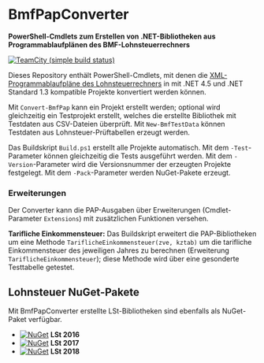 # BmfPapConverter
**PowerShell-Cmdlets zum Erstellen von .NET-Bibliotheken aus Programmablaufplänen des BMF-Lohnsteuerrechners**

[![TeamCity (simple build status)](https://img.shields.io/teamcity/https/build.service-dataline.de/s/OpenSource_DatalineTaxBmfPapConverter.svg)]()

Dieses Repository enthält PowerShell-Cmdlets, mit denen die [XML-Programmablaufpläne des Lohnsteuerrechners](https://www.bmf-steuerrechner.de/) in mit .NET 4.5 und .NET Standard 1.3 kompatible Projekte konvertiert werden können.

Mit ```Convert-BmfPap``` kann ein Projekt erstellt werden; optional wird gleichzeitig ein Testprojekt erstellt, welches die erstellte Bibliothek mit Testdaten aus CSV-Dateien überprüft. Mit ```New-BmfTestData``` können Testdaten aus Lohnsteuer-Prüftabellen erzeugt werden.

Das Buildskript ```Build.ps1``` erstellt alle Projekte automatisch. Mit dem ```-Test```-Parameter können gleichzeitig die Tests ausgeführt werden. Mit dem ```-Version```-Parameter wird die Versionsnummer der erzeugten Projekte festgelegt. Mit dem ```-Pack```-Parameter werden NuGet-Pakete erzeugt.

### Erweiterungen

Der Converter kann die PAP-Ausgaben über Erweiterungen (Cmdlet-Parameter ```Extensions```) mit zusätzlichen Funktionen versehen.

**Tarifliche Einkommensteuer:** Das Buildskript erweitert die PAP-Bibliotheken um eine Methode ```TariflicheEinkommensteuer(zve, kztab)``` um die tarifliche Einkommensteuer des jeweiligen Jahres zu berechnen (Erweiterung ```TariflicheEinkommensteuer```); diese Methode wird über eine gesonderte Testtabelle getestet.

## Lohnsteuer NuGet-Pakete
Mit BmfPapConverter erstellte LSt-Bibliotheken sind ebenfalls als NuGet-Paket verfügbar.

* [![NuGet](https://img.shields.io/nuget/v/Dataline.Tax.LSt2016.svg)](https://www.nuget.org/packages/Dataline.Tax.LSt2016/) **LSt 2016**
* [![NuGet](https://img.shields.io/nuget/v/Dataline.Tax.LSt2017.svg)](https://www.nuget.org/packages/Dataline.Tax.LSt2017/) **LSt 2017**
* [![NuGet](https://img.shields.io/nuget/v/Dataline.Tax.LSt2018.svg)](https://www.nuget.org/packages/Dataline.Tax.LSt2018/) **LSt 2018**
